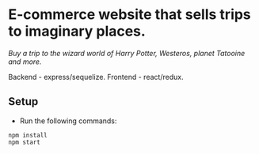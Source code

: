 # E-commerce website that sells trips to imaginary places.

*Buy a trip to the wizard world of Harry Potter, Westeros, planet Tatooine and more.*

Backend - express/sequelize.
Frontend - react/redux.

## Setup

* Run the following commands:

```
npm install
npm start
```

